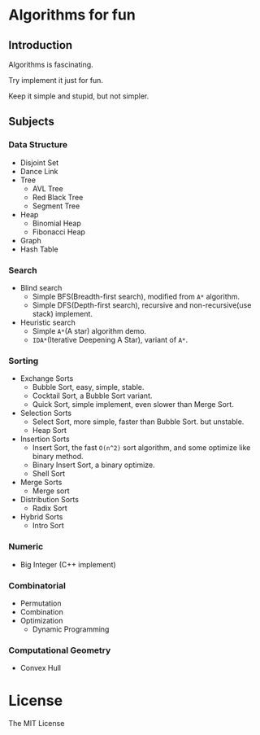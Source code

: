 # Algorithms for fun

## Introduction
Algorithms is fascinating.

Try implement it just for fun.

Keep it simple and stupid, but not simpler.


## Subjects
### Data Structure
- Disjoint Set
- Dance Link
- Tree
    - AVL Tree
    - Red Black Tree
    - Segment Tree
- Heap
    - Binomial Heap
    - Fibonacci Heap
- Graph
- Hash Table


### Search
- Blind search
    - Simple BFS(Breadth-first search), modified from `A*` algorithm.   
    - Simple DFS(Depth-first search), recursive and non-recursive(use stack) implement.
- Heuristic search
    - Simple `A*`(A star) algorithm demo.  
    - `IDA*`(Iterative Deepening A Star), variant of `A*`.


### Sorting
- Exchange Sorts
    - Bubble Sort, easy, simple, stable.
    - Cocktail Sort, a Bubble Sort variant.
    - Quick Sort, simple implement, even slower than Merge Sort.
- Selection Sorts
    - Select Sort, more simple, faster than Bubble Sort. but unstable.
    - Heap Sort
- Insertion Sorts
    - Insert Sort, the fast `O(n^2)` sort algorithm, and some optimize like binary method.
    - Binary Insert Sort, a binary optimize.  
    - Shell Sort
- Merge Sorts
    - Merge sort
- Distribution Sorts
    - Radix Sort
- Hybrid Sorts
    - Intro Sort


### Numeric
- Big Integer (C++ implement)


### Combinatorial
- Permutation
- Combination
- Optimization
    - Dynamic Programming


### Computational Geometry
- Convex Hull


# License
The MIT License
